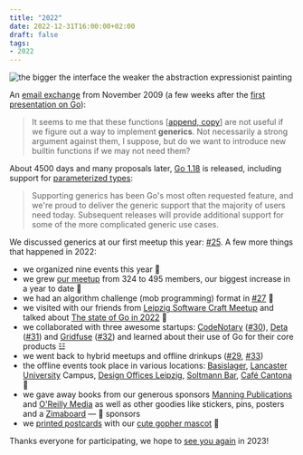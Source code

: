 ```yaml
---
title: "2022"
date: 2022-12-31T16:00:00+02:00
draft: false
tags:
- 2022
---
```


![the bigger the interface the weaker the abstraction expressionist painting](/images/DALL·E_2022-12-31_16.39.07_-_the_bigger_the_interface_the_weaker_the_abstraction_expressionist_painting_30.png)

An [email exchange](https://www.airs.com/blog/archives/559) from November 2009 (a few weeks after the [first presentation on Go](https://www.youtube.com/watch?v=rKnDgT73v8s)):

> It seems to me that these functions [[append, copy](https://go.dev/ref/spec#Appending_and_copying_slices)] are not useful if we figure out a way to
> implement **generics**. Not necessarily a strong argument against them, I
> suppose, but do we want to introduce new builtin functions if we may not need
> them?

About 4500 days and many proposals later, [Go 1.18](https://go.dev/blog/go1.18) is released, including support for [parameterized types](https://go.dev/ref/spec#Type_parameter_declarations):

> Supporting generics has been Go's most often requested feature, and we're
> proud to deliver the generic support that the majority of users need today.
> Subsequent releases will provide additional support for some of the more
> complicated generic use cases.

We discussed generics at our first meetup this year: [#25](https://golangleipzig.space/posts/meetup-25-wrapup/). A few more things that happened in 2022:

* we organized nine events this year 📅
* we grew [our meetup](https://www.meetup.com/Leipzig-Golang/) from 324 to 495 members, our biggest increase in a year to date 🧮
* we had an algorithm challenge (mob programming) format in [#27](https://golangleipzig.space/posts/meetup-27-wrapup/) 📝
* we visited with our friends from [Leipzig Software Craft Meetup](https://www.meetup.com/le-software-craft-community/) and talked about [The state of Go in 2022](https://github.com/golang-leipzig/state-of-go-in-2022/blob/main/Slides.md) 👋
* we collaborated with three awesome startups: [CodeNotary](https://codenotary.com/) ([#30](https://golangleipzig.space/posts/meetup-30-wrapup/)), [Deta](https://www.deta.sh/) ([#31](https://golangleipzig.space/posts/meetup-31-wrapup/)) and [Gridfuse](https://gridfuse.com/) ([#32](https://golangleipzig.space/posts/meetup-32-wrapup/)) and learned about their use of Go for their core products ☳
* we went back to hybrid meetups and offline drinkups ([#29](https://golangleipzig.space/posts/meetup-29-invitation/), [#33](https://golangleipzig.space/posts/meetup-33-wrapup/))
* the offline events took place in various locations: [Basislager](https://www.basislager.co/), [Lancaster University](https://www.lancasterleipzig.de/) Campus, [Design Offices Leipzig](https://www.designoffices.de/standorte/buero-mieten-leipzig/leipzig-post), [Soltmann Bar](https://www.soltmann-bar.de/), [Café Cantona](https://www.google.com/search?q=cafe+cantona+leipzig) 📍
* we gave away books from our generous sponsors [Manning Publications](https://www.manning.com/) and [O'Reilly Media](https://www.oreilly.com/pub/cpc/323592) as well as other goodies like stickers, pins, posters and a [Zimaboard](https://www.zimaboard.com/) &mdash; 🙏 sponsors
* we [printed postcards](/images/video_2022-12-22_16-47-20_golangleipzig_postcard_unboxing.mp4) with our [cute gopher mascot](https://github.com/golang-leipzig/leipzig-gopher) 📮

Thanks everyone for participating, we hope to [see you again](https://www.meetup.com/Leipzig-Golang/) in 2023!
